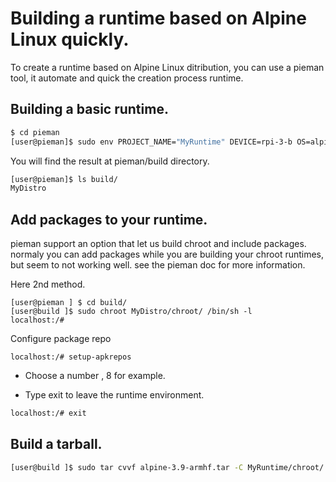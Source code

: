 # Building a runtime based on Alpine Linux quickly.

To create a runtime based on Alpine Linux ditribution, you can use  a pieman tool, it automate and quick the creation process runtime.


## Building a basic runtime.

```bash
$ cd pieman
[user@pieman]$ sudo env PROJECT_NAME="MyRuntime" DEVICE=rpi-3-b OS=alpine-3.9-armhf CREATE_ONLY_CHROOT=true ./pieman.sh
```

You will find the result at pieman/build directory.

```bash
[user@pieman]$ ls build/
MyDistro
```

## Add packages to your runtime.

pieman support an option that let us build chroot and include packages.
normaly you can add packages while you are building your chroot runtimes, but seem to not working well.
see the pieman doc for more information.

Here 2nd method.

```
[user@pieman ] $ cd build/
[user@build ]$ sudo chroot MyDistro/chroot/ /bin/sh -l
localhost:/#
```

Configure package repo

```
localhost:/# setup-apkrepos
```
 - Choose a number , 8 for example.

 - Type exit to leave the runtime environment.

```bash 
localhost:/# exit 
```

## Build a tarball.

```bash
[user@build ]$ sudo tar cvvf alpine-3.9-armhf.tar -C MyRuntime/chroot/ .
```


